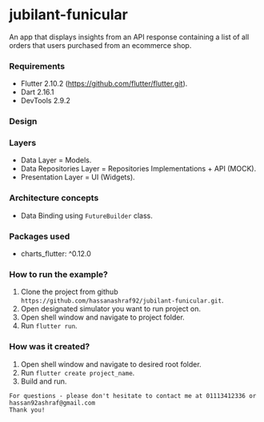 # jubilant-funicular

An app that displays insights from an API response containing a list of all orders that users purchased from an ecommerce shop.


### Requirements
* Flutter 2.10.2 (https://github.com/flutter/flutter.git).
* Dart 2.16.1
* DevTools 2.9.2

### Design


### Layers
- Data Layer = Models.
- Data Repositories Layer = Repositories Implementations + API (MOCK). 
- Presentation Layer = UI (Widgets).

### Architecture concepts
* Data Binding using  `FutureBuilder` class.

### Packages used
* charts_flutter: ^0.12.0

### How to run the example?

1. Clone the project from github `https://github.com/hassanashraf92/jubilant-funicular.git`.
2. Open designated simulator you want to run project on.
3. Open shell window and navigate to project folder.
4. Run `flutter run`.

### How was it created?

1. Open shell window and navigate to desired root folder.
2. Run `flutter create project_name`.
8. Build and run.


```
For questions - please don't hesitate to contact me at 01113412336 or hassan92ashraf@gmail.com
Thank you!
